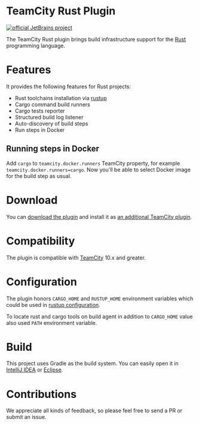 # TeamCity Rust Plugin

[![official JetBrains project](http://jb.gg/badges/official.svg)](https://confluence.jetbrains.com/display/ALL/JetBrains+on+GitHub)
<a href="https://teamcity.jetbrains.com/viewType.html?buildTypeId=TeamCityRustPluginBuild&guest=1"><img src="https://teamcity.jetbrains.com/app/rest/builds/buildType:(id:TeamCityRustPluginBuild)/statusIcon.svg" alt=""/></a>

The TeamCity Rust plugin brings build infrastructure support for the [Rust](https://www.rust-lang.org/) programming language.

# Features

It provides the following features for Rust projects:
* Rust toolchains installation via [rustup](https://www.rustup.rs/)
* Cargo command build runners
* Cargo tests reporter
* Structured build log listener
* Auto-discovery of build steps
* Run steps in Docker

## Running steps in Docker
Add `cargo` to `teamcity.docker.runners` TeamCity property, for example `teamcity.docker.runners=cargo`.
Now you'll be able to select Docker image for the build step as usual.
 
# Download

You can [download the plugin](https://plugins.jetbrains.com/plugin/9044) and install it as [an additional TeamCity plugin](https://confluence.jetbrains.com/display/TCDL/Installing+Additional+Plugins).

# Compatibility

The plugin is compatible with [TeamCity](https://www.jetbrains.com/teamcity/download/) 10.x and greater.

# Configuration

The plugin honors `CARGO_HOME` and `RUSTUP_HOME` environment variables which could be used in [rustup configuration](https://github.com/rust-lang-nursery/rustup.rs#choosing-where-to-install).

To locate rust and cargo tools on build agent in addition to `CARGO_HOME` value also used `PATH` environment variable.

# Build

This project uses Gradle as the build system. You can easily open it in [IntelliJ IDEA](https://www.jetbrains.com/idea/help/importing-project-from-gradle-model.html) or [Eclipse](http://gradle.org/eclipse/).

# Contributions

We appreciate all kinds of feedback, so please feel free to send a PR or submit an issue.
